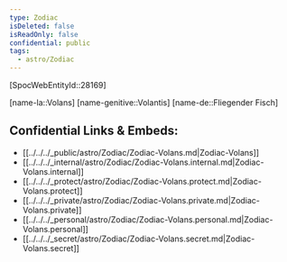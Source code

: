 ```yaml
---
type: Zodiac
isDeleted: false
isReadOnly: false
confidential: public
tags:
  - astro/Zodiac
---
```


[SpocWebEntityId::28169]



[name-la::Volans]
[name-genitive::Volantis]
[name-de::Fliegender Fisch]


## Confidential Links & Embeds: 
- [[../../../_public/astro/Zodiac/Zodiac-Volans.md|Zodiac-Volans]] 
- [[../../../_internal/astro/Zodiac/Zodiac-Volans.internal.md|Zodiac-Volans.internal]] 
- [[../../../_protect/astro/Zodiac/Zodiac-Volans.protect.md|Zodiac-Volans.protect]] 
- [[../../../_private/astro/Zodiac/Zodiac-Volans.private.md|Zodiac-Volans.private]] 
- [[../../../_personal/astro/Zodiac/Zodiac-Volans.personal.md|Zodiac-Volans.personal]] 
- [[../../../_secret/astro/Zodiac/Zodiac-Volans.secret.md|Zodiac-Volans.secret]] 
